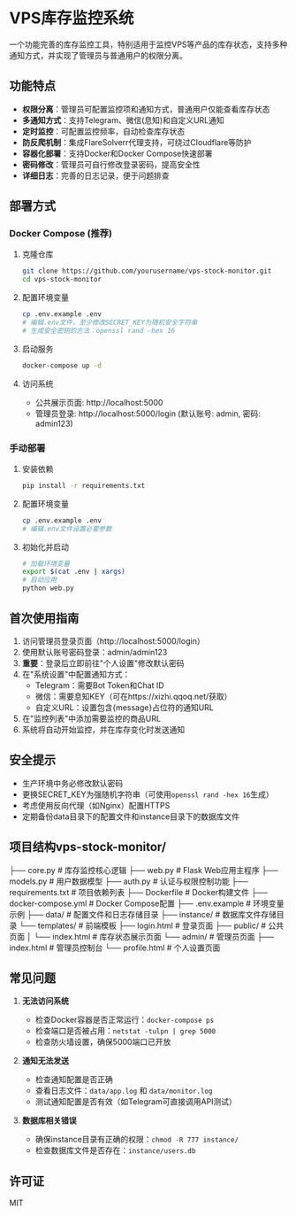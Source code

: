# VPS库存监控系统

一个功能完善的库存监控工具，特别适用于监控VPS等产品的库存状态，支持多种通知方式，并实现了管理员与普通用户的权限分离。

## 功能特点

- **权限分离**：管理员可配置监控项和通知方式，普通用户仅能查看库存状态
- **多通知方式**：支持Telegram、微信(息知)和自定义URL通知
- **定时监控**：可配置监控频率，自动检查库存状态
- **防反爬机制**：集成FlareSolverr代理支持，可绕过Cloudflare等防护
- **容器化部署**：支持Docker和Docker Compose快速部署
- **密码修改**：管理员可自行修改登录密码，提高安全性
- **详细日志**：完善的日志记录，便于问题排查

## 部署方式

### Docker Compose (推荐)

1. 克隆仓库
   ```bash
   git clone https://github.com/yourusername/vps-stock-monitor.git
   cd vps-stock-monitor
   ```

2. 配置环境变量
   ```bash
   cp .env.example .env
   # 编辑.env文件，至少修改SECRET_KEY为随机安全字符串
   # 生成安全密钥的方法：openssl rand -hex 16
   ```

3. 启动服务
   ```bash
   docker-compose up -d
   ```

4. 访问系统
   - 公共展示页面: http://localhost:5000
   - 管理员登录: http://localhost:5000/login (默认账号: admin, 密码: admin123)

### 手动部署

1. 安装依赖
   ```bash
   pip install -r requirements.txt
   ```

2. 配置环境变量
   ```bash
   cp .env.example .env
   # 编辑.env文件设置必要参数
   ```

3. 初始化并启动
   ```bash
   # 加载环境变量
   export $(cat .env | xargs)
   # 启动应用
   python web.py
   ```

## 首次使用指南

1. 访问管理员登录页面（http://localhost:5000/login）
2. 使用默认账号密码登录：admin/admin123
3. **重要**：登录后立即前往"个人设置"修改默认密码
4. 在"系统设置"中配置通知方式：
   - Telegram：需要Bot Token和Chat ID
   - 微信：需要息知KEY（可在https://xizhi.qqoq.net/获取）
   - 自定义URL：设置包含{message}占位符的通知URL
5. 在"监控列表"中添加需要监控的商品URL
6. 系统将自动开始监控，并在库存变化时发送通知

## 安全提示

- 生产环境中务必修改默认密码
- 更换SECRET_KEY为强随机字符串（可使用`openssl rand -hex 16`生成）
- 考虑使用反向代理（如Nginx）配置HTTPS
- 定期备份data目录下的配置文件和instance目录下的数据库文件

## 项目结构vps-stock-monitor/
├── core.py               # 库存监控核心逻辑
├── web.py                # Flask Web应用主程序
├── models.py             # 用户数据模型
├── auth.py               # 认证与权限控制功能
├── requirements.txt      # 项目依赖列表
├── Dockerfile            # Docker构建文件
├── docker-compose.yml    # Docker Compose配置
├── .env.example          # 环境变量示例
├── data/                 # 配置文件和日志存储目录
├── instance/             # 数据库文件存储目录
└── templates/            # 前端模板
    ├── login.html        # 登录页面
    ├── public/           # 公共页面
    │   └── index.html    # 库存状态展示页面
    └── admin/            # 管理员页面
        ├── index.html    # 管理员控制台
        └── profile.html  # 个人设置页面
## 常见问题

1. **无法访问系统**
   - 检查Docker容器是否正常运行：`docker-compose ps`
   - 检查端口是否被占用：`netstat -tulpn | grep 5000`
   - 检查防火墙设置，确保5000端口已开放

2. **通知无法发送**
   - 检查通知配置是否正确
   - 查看日志文件：`data/app.log` 和 `data/monitor.log`
   - 测试通知配置是否有效（如Telegram可直接调用API测试）

3. **数据库相关错误**
   - 确保instance目录有正确的权限：`chmod -R 777 instance/`
   - 检查数据库文件是否存在：`instance/users.db`

## 许可证

MIT
